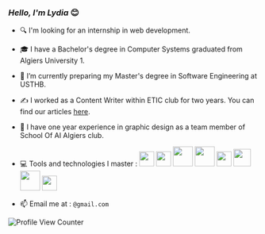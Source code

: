 ### _Hello, I'm Lydia_  😊
 


- 🔍 I'm looking for an internship in web development.
- 🎓 I have a Bachelor's degree in Computer Systems graduated from Algiers University 1.
- 🎯 I’m currently preparing my Master's degree in Software Engineering at USTHB.
- ✍️ I worked as a Content Writer within ETIC club for two years. You can find our articles [here](https://etic-club.medium.com/).
- 🎨 I have one year experience in graphic design as a team member of School Of AI Algiers club.
- 💻 Tools and technologies I master : <img src="https://user-images.githubusercontent.com/84692068/167932455-55c971c3-ff21-43b1-a705-15ead3702798.svg" width="30"> <img src="https://user-images.githubusercontent.com/84692068/167932468-dcd5c62c-bdec-4b71-b49e-46cf32ceb23f.svg" width="30"> <img src="https://user-images.githubusercontent.com/84692068/167932495-55122cfe-b688-4435-b601-fd792429e7ab.svg" width="40"> <img src="https://user-images.githubusercontent.com/84692068/167932505-df6691b4-495a-4326-aebe-a80c6680a3ca.svg" width="40"> <img src="https://user-images.githubusercontent.com/84692068/167932512-8dcfbbff-637b-4ae0-983f-d3c18e3be81c.svg" width="30"> <img src="https://user-images.githubusercontent.com/84692068/167939682-374ce034-d881-4f66-a529-670269277394.png" width="35"> <img src="https://user-images.githubusercontent.com/84692068/167940735-4d0724ee-a72b-4d38-bc6b-04e914efc684.png" width="40"> <img src="https://user-images.githubusercontent.com/84692068/167940224-25b91deb-344f-46e7-b664-72d7ea5374c9.png" width="30">






- 📫 Email me at : `@gmail.com`





![Profile View Counter](https://komarev.com/ghpvc/?username=dzprojects)

